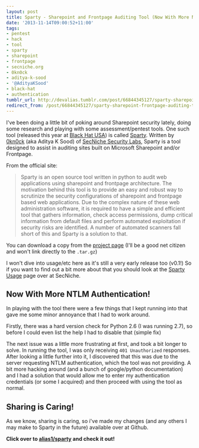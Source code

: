 ```yaml
---
layout: post
title: Sparty - Sharepoint and Frontpage Auditing Tool (Now With More NTLM Authentication!)
date: '2013-11-14T09:00:52+11:00'
tags:
- pentest
- hack
- tool
- sparty
- sharepoint
- frontpage
- secniche.org
- 0kn0ck
- aditya-k-sood
- '@AdityaKSood'
- black-hat
- authentication
tumblr_url: http://devalias.tumblr.com/post/66844345127/sparty-sharepoint-frontpage-auditing-tool-now-with-more
redirect_from: /post/66844345127/sparty-sharepoint-frontpage-auditing-tool-now-with-more
---
```

I've been doing a little bit of poking around Sharepoint security lately, doing some research and playing with some assessment/pentest tools. One such tool (released this year at [Black Hat USA](https://www.blackhat.com/us-13/)) is called [Sparty](http://sparty.secniche.org/). Written by [0kn0ck](https://twitter.com/AdityaKSood) (aka Aditya K Sood) of [SecNiche Security Labs](http://secniche.org/), Sparty is a tool designed to assist in auditing sites built on Microsoft Sharepoint and/or Frontpage.

From the official site:

> Sparty is an open source tool written in python to audit web applications using sharepoint and frontpage architecture. The motivation behind this tool is to provide an easy and robust way to scrutinize the security configurations of sharepoint and frontpage based web applications. Due to the complex nature of these web administration software, it is required to have a simple and efficient tool that gathers information, check access permissions, dump critical information from default files and perform automated exploitation if security risks are identified. A number of automated scanners fall short of this and Sparty is a solution to that.

You can download a copy from the [project page](http://sparty.secniche.org/) (I'll be a good net citizen and won't link directly to the `.tar.gz`)

I won't dive into usage/etc here as it's still a very early release too (v0.1!) So if you want to find out a bit more about that you should look at the [Sparty Usage](http://sparty.secniche.org/usage.html) page over at SecNiche.

## Now With More NTLM Authentication!

In playing with the tool there were a few things that I kept running into that gave me some minor annoyance that I had to work around.

Firstly, there was a hard version check for Python 2.6 (I was running 2.7), so before I could even list the help I had to disable that (simple fix)

The next issue was a little more frustrating at first, and took a bit longer to solve. In running the tool, I was only receiving `401 Unauthorized` responses. After looking a little further into it, I discovered that this was due to the server requesting NTLM authentication, which the tool was not providing. A bit more hacking around (and a bunch of google/python documentation) and I had a solution that would allow me to enter my authentication credentials (or some I acquired) and then proceed with using the tool as normal.

## Sharing is Caring!

As we know, sharing is caring, so i've made my changes (and any others I may make to Sparty in the future) available over at Github.

**Click over to [alias1/sparty](https://github.com/alias1/sparty) and check it out!**
